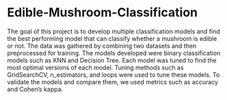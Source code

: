 # Edible-Mushroom-Classification

The goal of this project is to develop multiple classification models and find the best performing model that can classify whether a mushroom is edible or not.
The data was gathered by combining two datasets and then preprocessed for training. The models developed were binary classification models such as KNN and Decision Tree. 
Each model was tuned to find the most optimal versions of each model. Tuning methods such as GridSearchCV, n_estimators, and loops were used to tune these models. 
To validate the models and compare them, we used metrics such as accuracy and Cohen’s kappa. 
